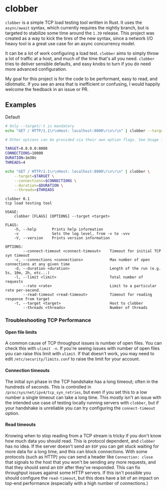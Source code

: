 # clobber

`clobber` is a simple TCP load testing tool written in Rust. It uses the `async/await` syntax, which currently requires the nightly branch, but is targeted to stabilize some time around the `1.39` release. This project was created as a way to kick the tires of the new syntax, since a network I/O heavy tool is a great use case for an async concurrency model.

It can be a lot of work configuring a load test. `clobber` aims to simply throw a lot of traffic at a host, and much of the time that's all you need. `clobber` tries to deliver sensible defaults, and easy knobs to turn if you do need more advanced configuration.

My goal for this project is for the code to be performant, easy to read, and idiotmatic. If you see an area that is inefficient or confusing, I would happily welcome the feedback in an issue or PR.

## Examples

Default
```bash
# Only --target/-t is mandatory
echo "GET / HTTP/1.1\r\nHost: localhost:8000\r\n\r\n" | clobber --target=0.0.0.0:8000
```

```bash
# Other options can be provided via their own option flags. See Usage for full details.

TARGET=0.0.0.0:8000
CONNECTIONS=10000
DURATION=1m30s
THREADS=4

echo "GET / HTTP/1.1\r\nHost: localhost:8000\r\n\r\n" | clobber \
    --target=$TARGET \
    --connections=$CONNECTIONS \
    --duration=$DURATION \
    --threads=$THREADS
```

```
clobber 0.1
tcp load testing tool

USAGE:
    clobber [FLAGS] [OPTIONS] --target <target>

FLAGS:
    -h, --help       Prints help information
    -v               Sets the log level, from -v to -vvv
    -V, --version    Prints version information

OPTIONS:
        --connect-timeout <connect-timeout>    Timeout for initial TCP syn timeout
    -c, --connections <connections>            Max number of open connections at any given time
    -d, --duration <duration>                  Length of the run (e.g. 5s, 10m, 2h, etc...)
    -l, --limit <limit>                        Total number of requests
        --rate <rate>                          Limit to a particular rate per-second.
        --read-timeout <read-timeout>          Timeout for reading response from target
    -t, --target <target>                      Host to clobber
        --threads <threads>                    Number of threads

```

### Troubleshooting TCP Performance

#### Open file limits

A common cause of TCP throughput issues is number of open files. You can check this with `ulimit -n`. If you're seeing
issues with number of open files you can raise this limit with `ulimit`. If that doesn't work, you may need to edit `/etc/security/limits.conf` to raise the limit for your account.

#### Connection timeouts

The initial syn phase in the TCP handshake has a long timeout; often in the hundreds of seconds. This is controlled
in `/proc/sys/net/ipv4/tcp_syn_retries`, but even if you set this to a low number a single timeout can take a long
time. This mostly isn't an issue with the intended use case of testing locally running servers with `clobber`, but
if your handshake is unreliable you can try configuring the `connect-timeout` option.

#### Read timeouts

Knowing when to stop reading from a TCP stream is tricky if you don't know how much data you should read. This is
protocol dependent, and `clobber` has no idea. If the server doesn't send an `EOF` you can get stuck waiting for more
data for a long time, and this can block connections. With some protocols (such as HTTP) you can send a header like
`Connection: close` that signals to the host that you won't be sending any more requests, and that they should send
an `EOF` after they've responded. This can fix throughput issues against some HTTP servers. If this isn't possible you
should configure the `read-timeout`, but this does have a bit of an impact on top-end performance (especially with a high number of connections.)
